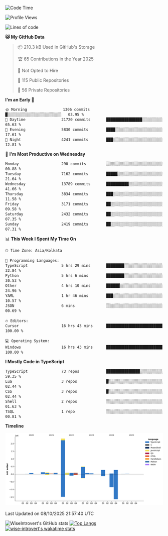 <!--START_SECTION:waka-->
![Code Time](http://img.shields.io/badge/Code%20Time-4%2C364%20hrs%2014%20mins-blue)

![Profile Views](http://img.shields.io/badge/Profile%20Views-0-blue)

![Lines of code](https://img.shields.io/badge/From%20Hello%20World%20I%27ve%20Written-4.2%20million%20lines%20of%20code-blue)

**🐱 My GitHub Data** 

> 📦 210.3 kB Used in GitHub's Storage 
 > 
> 🏆 65 Contributions in the Year 2025
 > 
> 🚫 Not Opted to Hire
 > 
> 📜 115 Public Repositories 
 > 
> 🔑 56 Private Repositories 
 > 
**I'm an Early 🐤** 

```text
🌞 Morning                1306 commits        █░░░░░░░░░░░░░░░░░░░░░░░░   03.95 % 
🌆 Daytime                21720 commits       ████████████████░░░░░░░░░   65.63 % 
🌃 Evening                5830 commits        ████░░░░░░░░░░░░░░░░░░░░░   17.61 % 
🌙 Night                  4241 commits        ███░░░░░░░░░░░░░░░░░░░░░░   12.81 % 
```
📅 **I'm Most Productive on Wednesday** 

```text
Monday                   290 commits         ░░░░░░░░░░░░░░░░░░░░░░░░░   00.88 % 
Tuesday                  7162 commits        █████░░░░░░░░░░░░░░░░░░░░   21.64 % 
Wednesday                13789 commits       ██████████░░░░░░░░░░░░░░░   41.66 % 
Thursday                 3834 commits        ███░░░░░░░░░░░░░░░░░░░░░░   11.58 % 
Friday                   3171 commits        ██░░░░░░░░░░░░░░░░░░░░░░░   09.58 % 
Saturday                 2432 commits        ██░░░░░░░░░░░░░░░░░░░░░░░   07.35 % 
Sunday                   2419 commits        ██░░░░░░░░░░░░░░░░░░░░░░░   07.31 % 
```


📊 **This Week I Spent My Time On** 

```text
🕑︎ Time Zone: Asia/Kolkata

💬 Programming Languages: 
TypeScript               5 hrs 29 mins       ████████░░░░░░░░░░░░░░░░░   32.84 % 
Python                   5 hrs 6 mins        ████████░░░░░░░░░░░░░░░░░   30.53 % 
Other                    4 hrs 10 mins       ██████░░░░░░░░░░░░░░░░░░░   24.96 % 
YAML                     1 hr 46 mins        ███░░░░░░░░░░░░░░░░░░░░░░   10.57 % 
JSON                     6 mins              ░░░░░░░░░░░░░░░░░░░░░░░░░   00.69 % 

🔥 Editors: 
Cursor                   16 hrs 43 mins      █████████████████████████   100.00 % 

💻 Operating System: 
Windows                  16 hrs 43 mins      █████████████████████████   100.00 % 
```

**I Mostly Code in TypeScript** 

```text
TypeScript               73 repos            ███████████████░░░░░░░░░░   59.35 % 
Lua                      3 repos             █░░░░░░░░░░░░░░░░░░░░░░░░   02.44 % 
CSS                      3 repos             █░░░░░░░░░░░░░░░░░░░░░░░░   02.44 % 
Shell                    2 repos             ░░░░░░░░░░░░░░░░░░░░░░░░░   01.63 % 
TSQL                     1 repo              ░░░░░░░░░░░░░░░░░░░░░░░░░   00.81 % 
```



**Timeline**

![Lines of Code chart](https://raw.githubusercontent.com/wise-introvert/wise-introvert/master/assets/bar_graph.png)


 Last Updated on 08/10/2025 21:57:40 UTC
<!--END_SECTION:waka-->

![WiseIntrovert's GitHub stats](https://github-readme-stats.vercel.app/api?username=wise-introvert&count_private=true&show_icons=true)
[![Top Langs](https://github-readme-stats.vercel.app/api/top-langs/?username=wise-introvert&langs_count=10)](https://github.com/anuraghazra/github-readme-stats)
[![wise-introvert's wakatime stats](https://github-readme-stats.vercel.app/api/wakatime?username=wiseintrovert)](https://github.com/anuraghazra/github-readme-stats)

